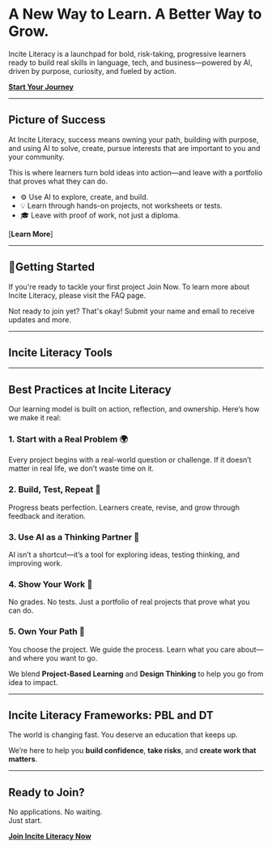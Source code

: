 # A New Way to Learn.  A Better Way to Grow. 

Incite Literacy is a launchpad for bold, risk-taking, progressive learners ready to build real skills in language, tech, and business—powered by AI, driven by purpose, curiosity, and fueled by action.

[**Start Your Journey**](#how-it-works)

---
## Picture of Success

At Incite Literacy, success means owning your path, building with purpose, and using AI to solve, create, pursue interests that are important to you and your community. 

This is where learners turn bold ideas into action—and leave with a portfolio that proves what they can do.

- ⚙️ Use AI to explore, create, and build.  
- 💡 Learn through hands-on projects, not worksheets or tests.  
- 🎓 Leave with proof of work, not just a diploma.

[**Learn More**]

---
## 🚀Getting Started

If you're ready to tackle your first project Join Now. To learn more about Incite Literacy, please visit the FAQ page.

Not ready to join yet? That's okay! Submit your name and email to receive updates and more. 

---
## Incite Literacy Tools


---

## Best Practices at Incite Literacy

Our learning model is built on action, reflection, and ownership. Here’s how we make it real:

### 1. Start with a Real Problem 🌍  
Every project begins with a real-world question or challenge. If it doesn’t matter in real life, we don’t waste time on it.

### 2. Build, Test, Repeat 🔁  
Progress beats perfection. Learners create, revise, and grow through feedback and iteration.

### 3. Use AI as a Thinking Partner 🤖  
AI isn’t a shortcut—it’s a tool for exploring ideas, testing thinking, and improving work.

### 4. Show Your Work 📁  
No grades. No tests. Just a portfolio of real projects that prove what you can do.

### 5. Own Your Path 🧭  
You choose the project. We guide the process. Learn what you care about—and where you want to go.

We blend **Project-Based Learning** and **Design Thinking** to help you go from idea to impact. 

---

## Incite Literacy Frameworks: PBL and DT

The world is changing fast. You deserve an education that keeps up.

We’re here to help you **build confidence**, **take risks**, and **create work that matters**.

---

## Ready to Join?

No applications. No waiting.  
Just start.

[**Join Incite Literacy Now**](#join)